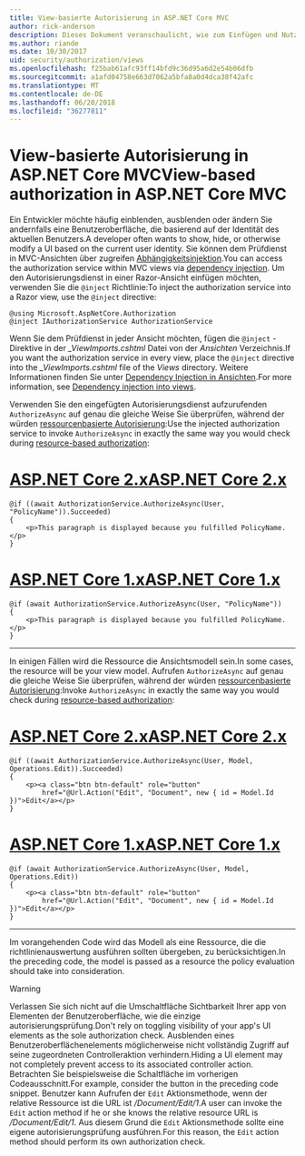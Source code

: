 ```yaml
---
title: View-basierte Autorisierung in ASP.NET Core MVC
author: rick-anderson
description: Dieses Dokument veranschaulicht, wie zum Einfügen und Nutzen von dem Prüfdienst innerhalb einer ASP.NET Core Razor-Ansicht.
ms.author: riande
ms.date: 10/30/2017
uid: security/authorization/views
ms.openlocfilehash: f25bab61afc93ff14bfd9c36d95a6d2e54b06dfb
ms.sourcegitcommit: a1afd04758e663d7062a5bfa8a0d4dca38f42afc
ms.translationtype: MT
ms.contentlocale: de-DE
ms.lasthandoff: 06/20/2018
ms.locfileid: "36277811"
---
```

# <a name="view-based-authorization-in-aspnet-core-mvc"></a><span data-ttu-id="8f5a9-103">View-basierte Autorisierung in ASP.NET Core MVC</span><span class="sxs-lookup"><span data-stu-id="8f5a9-103">View-based authorization in ASP.NET Core MVC</span></span>

<span data-ttu-id="8f5a9-104">Ein Entwickler möchte häufig einblenden, ausblenden oder ändern Sie andernfalls eine Benutzeroberfläche, die basierend auf der Identität des aktuellen Benutzers.</span><span class="sxs-lookup"><span data-stu-id="8f5a9-104">A developer often wants to show, hide, or otherwise modify a UI based on the current user identity.</span></span> <span data-ttu-id="8f5a9-105">Sie können dem Prüfdienst in MVC-Ansichten über zugreifen [Abhängigkeitsinjektion](xref:fundamentals/dependency-injection#fundamentals-dependency-injection).</span><span class="sxs-lookup"><span data-stu-id="8f5a9-105">You can access the authorization service within MVC views via [dependency injection](xref:fundamentals/dependency-injection#fundamentals-dependency-injection).</span></span> <span data-ttu-id="8f5a9-106">Um den Autorisierungsdienst in einer Razor-Ansicht einfügen möchten, verwenden Sie die `@inject` Richtlinie:</span><span class="sxs-lookup"><span data-stu-id="8f5a9-106">To inject the authorization service into a Razor view, use the `@inject` directive:</span></span>

```cshtml
@using Microsoft.AspNetCore.Authorization
@inject IAuthorizationService AuthorizationService
```

<span data-ttu-id="8f5a9-107">Wenn Sie dem Prüfdienst in jeder Ansicht möchten, fügen die `@inject` -Direktive in der *_ViewImports.cshtml* Datei von der *Ansichten* Verzeichnis.</span><span class="sxs-lookup"><span data-stu-id="8f5a9-107">If you want the authorization service in every view, place the `@inject` directive into the *_ViewImports.cshtml* file of the *Views* directory.</span></span> <span data-ttu-id="8f5a9-108">Weitere Informationen finden Sie unter [Dependency Injection in Ansichten](xref:mvc/views/dependency-injection).</span><span class="sxs-lookup"><span data-stu-id="8f5a9-108">For more information, see [Dependency injection into views](xref:mvc/views/dependency-injection).</span></span>

<span data-ttu-id="8f5a9-109">Verwenden Sie den eingefügten Autorisierungsdienst aufzurufenden `AuthorizeAsync` auf genau die gleiche Weise Sie überprüfen, während der würden [ressourcenbasierte Autorisierung](xref:security/authorization/resourcebased#security-authorization-resource-based-imperative):</span><span class="sxs-lookup"><span data-stu-id="8f5a9-109">Use the injected authorization service to invoke `AuthorizeAsync` in exactly the same way you would check during [resource-based authorization](xref:security/authorization/resourcebased#security-authorization-resource-based-imperative):</span></span>

# <a name="aspnet-core-2xtabaspnetcore2x"></a>[<span data-ttu-id="8f5a9-110">ASP.NET Core 2.x</span><span class="sxs-lookup"><span data-stu-id="8f5a9-110">ASP.NET Core 2.x</span></span>](#tab/aspnetcore2x)

```cshtml
@if ((await AuthorizationService.AuthorizeAsync(User, "PolicyName")).Succeeded)
{
    <p>This paragraph is displayed because you fulfilled PolicyName.</p>
}
```

# <a name="aspnet-core-1xtabaspnetcore1x"></a>[<span data-ttu-id="8f5a9-111">ASP.NET Core 1.x</span><span class="sxs-lookup"><span data-stu-id="8f5a9-111">ASP.NET Core 1.x</span></span>](#tab/aspnetcore1x)

```cshtml
@if (await AuthorizationService.AuthorizeAsync(User, "PolicyName"))
{
    <p>This paragraph is displayed because you fulfilled PolicyName.</p>
}
```

---

<span data-ttu-id="8f5a9-112">In einigen Fällen wird die Ressource die Ansichtsmodell sein.</span><span class="sxs-lookup"><span data-stu-id="8f5a9-112">In some cases, the resource will be your view model.</span></span> <span data-ttu-id="8f5a9-113">Aufrufen `AuthorizeAsync` auf genau die gleiche Weise Sie überprüfen, während der würden [ressourcenbasierte Autorisierung](xref:security/authorization/resourcebased#security-authorization-resource-based-imperative):</span><span class="sxs-lookup"><span data-stu-id="8f5a9-113">Invoke `AuthorizeAsync` in exactly the same way you would check during [resource-based authorization](xref:security/authorization/resourcebased#security-authorization-resource-based-imperative):</span></span>

# <a name="aspnet-core-2xtabaspnetcore2x"></a>[<span data-ttu-id="8f5a9-114">ASP.NET Core 2.x</span><span class="sxs-lookup"><span data-stu-id="8f5a9-114">ASP.NET Core 2.x</span></span>](#tab/aspnetcore2x)

```cshtml
@if ((await AuthorizationService.AuthorizeAsync(User, Model, Operations.Edit)).Succeeded)
{
    <p><a class="btn btn-default" role="button"
        href="@Url.Action("Edit", "Document", new { id = Model.Id })">Edit</a></p>
}
```

# <a name="aspnet-core-1xtabaspnetcore1x"></a>[<span data-ttu-id="8f5a9-115">ASP.NET Core 1.x</span><span class="sxs-lookup"><span data-stu-id="8f5a9-115">ASP.NET Core 1.x</span></span>](#tab/aspnetcore1x)

```cshtml
@if (await AuthorizationService.AuthorizeAsync(User, Model, Operations.Edit))
{
    <p><a class="btn btn-default" role="button"
        href="@Url.Action("Edit", "Document", new { id = Model.Id })">Edit</a></p>
}
```

---

<span data-ttu-id="8f5a9-116">Im vorangehenden Code wird das Modell als eine Ressource, die die richtlinienauswertung ausführen sollten übergeben, zu berücksichtigen.</span><span class="sxs-lookup"><span data-stu-id="8f5a9-116">In the preceding code, the model is passed as a resource the policy evaluation should take into consideration.</span></span>

> [!WARNING]
> <span data-ttu-id="8f5a9-117">Verlassen Sie sich nicht auf die Umschaltfläche Sichtbarkeit Ihrer app von Elementen der Benutzeroberfläche, wie die einzige autorisierungsprüfung.</span><span class="sxs-lookup"><span data-stu-id="8f5a9-117">Don't rely on toggling visibility of your app's UI elements as the sole authorization check.</span></span> <span data-ttu-id="8f5a9-118">Ausblenden eines Benutzeroberflächenelements möglicherweise nicht vollständig Zugriff auf seine zugeordneten Controlleraktion verhindern.</span><span class="sxs-lookup"><span data-stu-id="8f5a9-118">Hiding a UI element may not completely prevent access to its associated controller action.</span></span> <span data-ttu-id="8f5a9-119">Betrachten Sie beispielsweise die Schaltfläche im vorherigen Codeausschnitt.</span><span class="sxs-lookup"><span data-stu-id="8f5a9-119">For example, consider the button in the preceding code snippet.</span></span> <span data-ttu-id="8f5a9-120">Benutzer kann Aufrufen der `Edit` Aktionsmethode, wenn der relative Ressource ist die URL ist */Document/Edit/1*.</span><span class="sxs-lookup"><span data-stu-id="8f5a9-120">A user can invoke the `Edit` action method if he or she knows the relative resource URL is */Document/Edit/1*.</span></span> <span data-ttu-id="8f5a9-121">Aus diesem Grund die `Edit` Aktionsmethode sollte eine eigene autorisierungsprüfung ausführen.</span><span class="sxs-lookup"><span data-stu-id="8f5a9-121">For this reason, the `Edit` action method should perform its own authorization check.</span></span>
